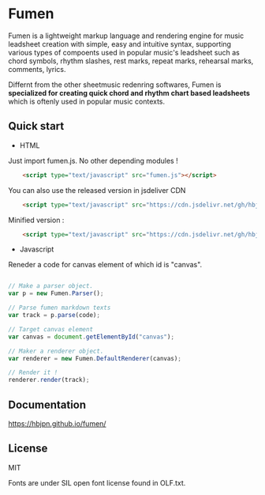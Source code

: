 # Fumen

Fumen is a lightweight markup language and rendering engine for music leadsheet creation with simple, easy and intuitive syntax, supporting various types of compoents used in popular music's leadsheet such as chord symbols, rhythm slashes, rest marks, repeat marks, rehearsal marks, comments, lyrics. 

Differnt from the other sheetmusic redenring softwares, Fumen is **specialized for creating quick chord and rhythm chart based leadsheets** which is oftenly used in popular music contexts.

## Quick start

* HTML

Just import fumen.js. No other depending modules !
```html
    <script type="text/javascript" src="fumen.js"></script>
```

You can also use the released version in jsdeliver CDN

```html
    <script type="text/javascript" src="https://cdn.jsdelivr.net/gh/hbjpn/fumen@1.1.0/dist/fumen.js"></script>
```

Minified version :

```html
    <script type="text/javascript" src="https://cdn.jsdelivr.net/gh/hbjpn/fumen@1.1.0/dist/fumen.min.js"></script>
```


* Javascript

Reneder a code for canvas element of which id is "canvas".

```javascript

// Make a parser object. 
var p = new Fumen.Parser();

// Parse fumen markdown texts
var track = p.parse(code);

// Target canvas element
var canvas = document.getElementById("canvas");

// Maker a renderer object.
var renderer = new Fumen.DefaultRenderer(canvas);

// Render it !
renderer.render(track);
```

## Documentation
https://hbjpn.github.io/fumen/

## License
MIT

Fonts are under SIL open font license found in OLF.txt.

